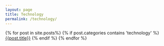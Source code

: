 ```yaml
---
layout: page
title: Technology
permalink: /technology/
---
```

{% for post in site.posts%}
{% if post.categories contains 'technology' %}
[{{post.title}}]({{site.baseurl}}{{post.url}})
{% endif %}
{% endfor %}